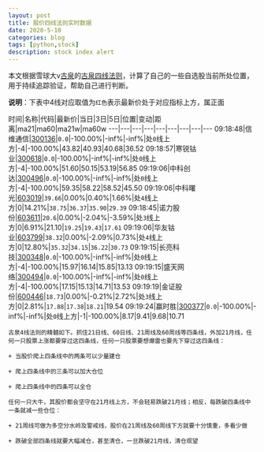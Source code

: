 ```yaml
---
layout: post
title: 股价四线法则实时数据
date: 2020-5-10
categories: blog
tags: [python,stock]
description: stock index alert
---
```



本文根据雪球大v[古泉](https://xueqiu.com/u/7148646888)的[古泉四线法则](https://xueqiu.com/7148646888/130498192)，计算了自己的一些自选股当前所处位置，用于持续追踪验证，帮助自己进行判断。

**说明**：下表中4线对应取值为`红色`表示最新价处于对应指标上方，属正面

时间|名称|代码|最新价|当日|3日|5日|位置|变动|距离|ma21|ma60|ma21w|ma60w
---|---|---|---|---|---|---|---|---
09:18:48|信维通信|[300136](https://xueqiu.com/S/SZ300136)|`0.0`|-100.00%|-inf%|-inf%|处`0`线上方|-4|-100.00%|43.82|40.93|40.68|36.52
09:18:57|寒锐钴业|[300618](https://xueqiu.com/S/SZ300618)|`0.0`|-100.00%|-inf%|-inf%|处`0`线上方|-4|-100.00%|51.60|50.15|53.19|56.85
09:19:06|中科创达|[300496](https://xueqiu.com/S/SZ300496)|`0.0`|-100.00%|-inf%|-inf%|处`0`线上方|-4|-100.00%|59.35|58.22|58.52|45.50
09:19:06|中科曙光|[603019](https://xueqiu.com/S/SH603019)|`39.66`|0.00%|0.40%|1.66%|处`4`线上方|0|14.21%|`38.75`|`36.37`|`35.90`|`29.39`
09:18:45|诺力股份|[603611](https://xueqiu.com/S/SH603611)|`20.6`|0.00%|-2.04%|-3.59%|处`3`线上方|0|6.91%|21.10|`19.25`|`19.43`|`17.61`
09:19:06|华友钴业|[603799](https://xueqiu.com/S/SH603799)|`38.32`|0.00%|-2.09%|0.73%|处`4`线上方|0|12.80%|`35.32`|`34.15`|`36.22`|`30.73`
09:19:15|长亮科技|[300348](https://xueqiu.com/S/SZ300348)|`0.0`|-100.00%|-inf%|-inf%|处`0`线上方|-4|-100.00%|15.97|16.14|15.85|13.13
09:19:15|盛天网络|[300494](https://xueqiu.com/S/SZ300494)|`0.0`|-100.00%|-inf%|-inf%|处`0`线上方|-4|-100.00%|17.15|15.13|14.71|13.53
09:19:19|金证股份|[600446](https://xueqiu.com/S/SH600446)|`18.73`|0.00%|-0.21%|2.72%|处`3`线上方|0|2.81%|`17.88`|`17.38`|`18.21`|19.54
09:19:24|赢时胜|[300377](https://xueqiu.com/S/SZ300377)|`0.0`|-100.00%|-inf%|-inf%|处`0`线上方|-1|-100.00%|8.17|9.41|9.68|10.71

```
古泉4线法则的精髓如下。抓住21日线、60日线、21周线及60周线等四条线，外加21月线，任何一只股票上涨都要穿过这四条线，任何一只股票要想爆雷也要先下穿过这四条线：

+ 当股价爬上四条线中的两条可以少量建仓

+ 爬上四条线中的三条可以加大仓位

+ 爬上四条线中的四条可以全仓

任何一只大牛，其股价都会坚守在21月线上方，不会轻易跌破21月线；相反，每跌破四条线中一条就减一些仓位：

+ 21周线可做为多空分水岭及警戒线，股价在21周线及60周线下方就要十分慎重，多看少做

+ 跌破全部四条线就要大幅减仓，甚至清仓，一旦跌破21月线，清仓观望
```
